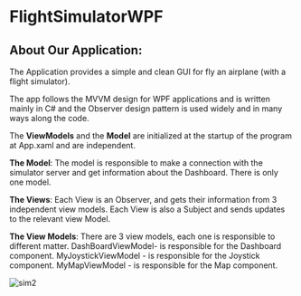 # FlightSimulatorWPF
## About Our Application:
The Application provides a simple and clean GUI for fly an airplane (with a flight simulator).

The app follows the MVVM design for WPF applications and is written mainly in C# and the Observer design pattern is used widely and in many ways along the code.

The **ViewModels** and the **Model** are initialized at the startup of the program at App.xaml and are independent.

**The Model**: The model is responsible to make a connection with the simulator server and get information about the Dashboard. There is only one model.

**The Views**: Each View is an Observer, and gets their information from 3 independent view models. Each View is also a Subject and sends updates to the relevant view Model.

**The View Models**: There are 3 view models, each one is responsible to different matter. DashBoardViewModel- is responsible for the Dashboard component. MyJoystickViewModel - is responsible for the Joystick component. MyMapViewModel - is responsible for the Map component.



![sim2](https://user-images.githubusercontent.com/59448091/112907170-12ff2e00-90f6-11eb-9c69-cd1933e1ec35.PNG)
